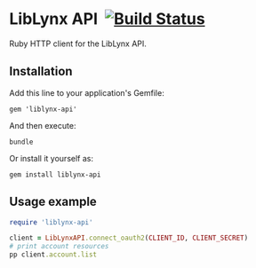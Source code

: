 # LibLynx API &nbsp;[![Build Status](https://secure.travis-ci.org/mkdynamic/liblynx-api.svg?branch=master)](https://travis-ci.org/mkdynamic/liblynx-api)

Ruby HTTP client for the LibLynx API.

## Installation

Add this line to your application's Gemfile:

```
gem 'liblynx-api'
```

And then execute:

```
bundle
```

Or install it yourself as:

```
gem install liblynx-api
```

## Usage example

```ruby
require 'liblynx-api'

client = LibLynxAPI.connect_oauth2(CLIENT_ID, CLIENT_SECRET)
# print account resources
pp client.account.list
```
